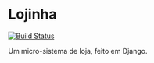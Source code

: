 # Lojinha

[![Build Status](https://travis-ci.org/lucaspolo/lojinha.svg?branch=master)](https://travis-ci.org/lucaspolo/lojinha)

Um micro-sistema de loja, feito em Django.